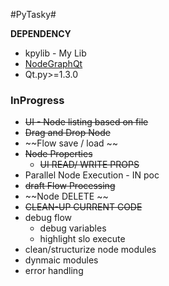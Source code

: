 #PyTasky#

**DEPENDENCY**
* kpylib - My Lib
* [NodeGraphQt](https://jchanvfx.github.io/NodeGraphQt)
* Qt.py>=1.3.0

### InProgress ###
* ~~UI - Node listing based on file~~
* ~~Drag and Drop Node~~
* ~~Flow save / load ~~
* ~~Node Properties~~
	* ~~UI READ/ WRITE PROPS~~
* Parallel Node Execution - IN poc
* ~~draft Flow Processing~~
* ~~Node DELETE ~~
* ~~CLEAN-UP CURRENT CODE~~
* debug flow
	* debug variables
	* highlight slo execute
* clean/structurize node modules
* dynmaic modules
* error handling
	